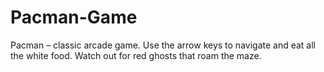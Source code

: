 # Pacman-Game
Pacman – classic arcade game. Use the arrow keys to navigate and eat all the white food. 
Watch out for red ghosts that roam the maze.
